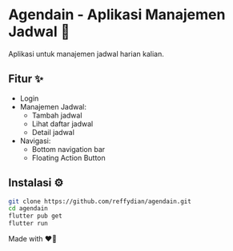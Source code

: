 # Agendain - Aplikasi Manajemen Jadwal 📱
Aplikasi untuk manajemen jadwal harian kalian.

## Fitur ✨
- Login
- Manajemen Jadwal:
    - Tambah jadwal
    - Lihat daftar jadwal
    - Detail jadwal
- Navigasi:
    - Bottom navigation bar
    - Floating Action Button

## Instalasi ⚙️
```bash
git clone https://github.com/reffydian/agendain.git
cd agendain
flutter pub get
flutter run
```

Made with ❤️‍🔥
